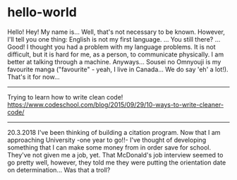 # hello-world
Hello! Hey!
My name is... Well, that's not necessary to be known.
However, I'll tell you one thing: English is not my first language.
...
You still there?
...
Good! I thought you had a problem with my language problems. It is not difficult, but
it is hard for me, as a person, to communicate physically. I am better at talking 
through a machine. 
Anyways... Sousei no Omnyouji is my favourite manga ("favourite" - yeah, I live in Canada... 
We do say 'eh' a lot!).
That's it for now...


********************

Trying to learn how to write clean code!
https://www.codeschool.com/blog/2015/09/29/10-ways-to-write-cleaner-code/



********************
20.3.2018
I've been thinking of building a citation program. Now that I am approaching University -one year to go!!- I've thought of developing something that I can make some money from in order save for school. They've not given me a job, yet. That McDonald's job interview seemed to go pretty well, however, they told me they were putting the orientation date on determination... Was that a troll? 
